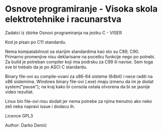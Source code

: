 # Osnove programiranje - Visoka skola elektrotehnike i racunarstva


Zadatci iz zbirke Osnovi programiranja na jeziku C - VISER

Kod je pisan po C11 standardu. 

Nema kompatabilnost sa starijim standardima kao sto su C89, C90. Primarno promenjive nisu deklarisane na pocetku funkcije nego po potrebi.
Za build je potreban compiler koji ima podrsku za C99 ili navise. Sem toga sve bi trebalo da je po ASCI C standardu.

Binary file-ovi su compile-ovani za x86-64 sisteme (64bit) i nece raditi na x86 sistemima. 
Windows binary file-ovi (.exe) imaju izmenu da im je dodat system("pause"); na kraj kako bi consola ostala otvorena da bi se jasnije video rezultat. 

Linux bin file-ovi nisu dodati jer nema potrebe za njima trenutno ako neko zeli neka napravi issue i dodacu ih.

Licence GPL3

Author: Darko Demić
